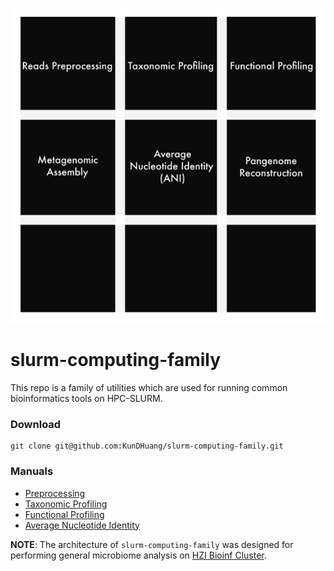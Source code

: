 !["The SLURM Computing family"](./figs/README_log.jpg)

# slurm-computing-family
This repo is a family of utilities which are used for running common bioinformatics tools on HPC-SLURM.

### Download
~~~
git clone git@github.com:KunDHuang/slurm-computing-family.git
~~~

### Manuals
* [Preprocessing](./docs/preprocessing_reads.md)
* [Taxonomic Profiling](./docs/slurm-metaphlan4.md)
* [Functional Profiling](./docs/slurm-humann3.md)
* [Average Nucleotide Identity](./docs/slurm-pyani.md)

**NOTE**: The architecture of `slurm-computing-family` was designed for performing general microbiome analysis on [HZI Bioinf Cluster](https://bioinfhead01.helmholtz-hzi.de/docs/index.html).
